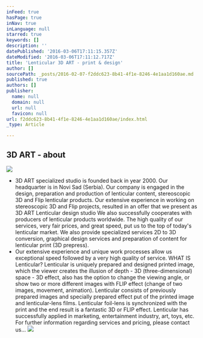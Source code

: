 ```yaml
---
inFeed: true
hasPage: true
inNav: true
inLanguage: null
starred: true
keywords: []
description: ''
datePublished: '2016-03-06T17:11:15.357Z'
dateModified: '2016-03-06T17:11:12.717Z'
title: 'Lenticular 3D ART - print & design'
author: []
sourcePath: _posts/2016-02-07-f2ddc623-8b41-4f1e-8246-4e1aa1d160ae.md
published: true
authors: []
publisher:
  name: null
  domain: null
  url: null
  favicon: null
url: f2ddc623-8b41-4f1e-8246-4e1aa1d160ae/index.html
_type: Article

---
```

## 3D ART - about
![](https://the-grid-user-content.s3-us-west-2.amazonaws.com/a78affd3-3a3f-40aa-960b-75002448d8ba.jpg)

* 3D ART specialized studio is founded back in year 2000\. Our headquarter is in Novi Sad (Serbia).
Our company is engaged in the design, preparation and production of lenticular content, stereoscopic 3D and Flip lenticular products. Our extensive experience in working on stereoscopic 3D and Flip projects, resulted in an offer that we present as 3D ART Lenticular design studio 
We also successfully cooperates with producers of lenticular products worldwide. The high quality of our services, very fair prices, and great speed, put us to the top of today's lenticular market. We also provide specialized services 2D to 3D conversion, graphical design services and preparation of content for lenticular print (3D prepress). 
* Our extensive experience and unique work processes allow us exceptional speed followed by a very high quality of service. WHAT IS Lenticular? Lenticular is uniquely prepared and designed printed image, which the viewer creates the illusion of depth - 3D (three-dimensional) space - 3D effect, also has the option to change the viewing angle, or show two or more different images with FLIP effect (change of two images, movement, animation). Lenticular consists of previously prepared images and specially prepared effect put of the printed image and lenticular-lens films. Lenticular foil-lens is synchronized with the print and the end result is a fantastic 3D or FLIP effect. Lenticular has successfully applied in marketing, entertainment industry, art, toys, etc. For further information regarding services and pricing, please contact us...
![](https://the-grid-user-content.s3-us-west-2.amazonaws.com/f44a75a5-ab45-40c1-86e1-290fecb6e895.jpg)